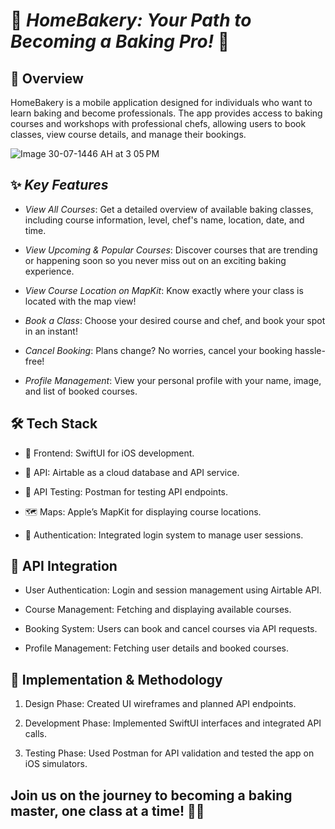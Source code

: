 # 🍰 *HomeBakery: Your Path to Becoming a Baking Pro!* 🍰
## 📌 Overview
HomeBakery is a mobile application designed for individuals who want to learn baking and become professionals. The app provides access to baking courses and workshops with professional chefs, allowing users to book classes, view course details, and manage their bookings.


![Image 30-07-1446 AH at 3 05 PM](https://github.com/user-attachments/assets/d79108bf-7ed8-4ad4-b561-e061607c0f64)


## ✨ *Key Features*

- *View All Courses*: Get a detailed overview of available baking classes, including course information, level, chef's name, location, date, and time. 
  
- *View Upcoming & Popular Courses*: Discover courses that are trending or happening soon so you never miss out on an exciting baking experience. 

- *View Course Location on MapKit*: Know exactly where your class is located with the map view! 

- *Book a Class*: Choose your desired course and chef, and book your spot in an instant! 

- *Cancel Booking*: Plans change? No worries, cancel your booking hassle-free! 

- *Profile Management*: View your personal profile with your name, image, and list of booked courses.
  

## 🛠 Tech Stack

- 📱 Frontend: SwiftUI for iOS development.

- 🔗 API: Airtable as a cloud database and API service.

- 🧪 API Testing: Postman for testing API endpoints.

- 🗺 Maps: Apple’s MapKit for displaying course locations.

- 🔐 Authentication: Integrated login system to manage user sessions.

  

 ## 🔗 API Integration

- User Authentication: Login and session management using Airtable API.

- Course Management: Fetching and displaying available courses.

- Booking System: Users can book and cancel courses via API requests.

- Profile Management: Fetching user details and booked courses.

 ## 🚀 Implementation & Methodology

1.  Design Phase: Created UI wireframes and planned API endpoints.

2.  Development Phase: Implemented SwiftUI interfaces and integrated API calls.

3. Testing Phase: Used Postman for API validation and tested the app on iOS simulators.


## Join us on the journey to becoming a baking master, one class at a time! 🍩🍓

